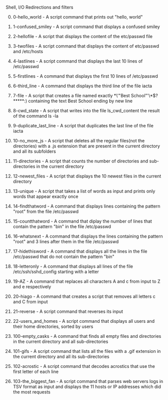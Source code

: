 Shell, I/O Redirections and filters

0. 0-hello_world - A script command that prints out "hello, world"

1. 1-confused_smiley - A script command that displays a confused smiley

2. 2-hellofile - A script that displays the content of the etc/passwd file

3. 3-twofiles - A script command that displays the content of etc/passwd and /etc/hosts

4. 4-lastlines - A script command that displays the last 10 lines of /etc/passwd

5. 5-firstlines - A command that displays the first 10 lines of /etc/passwd

6. 6-third_line - A command that displays the third line of the file iacta

7. 7-file - A script that creates a file named exactly \*\\'"Best School"\'\\*$\?\*\*\*\*\*:) containing the text Best School ending by new line 

8. 8-cwd_state - A script that writes into the file ls_cwd_content the result of the command ls -la

9. 9-duplicate_last_line - A script that duplicates the last line of the file iacta

10. 10-no_more_js - A script that deletes all the regular files(not the directories) with a .js extension that are present in the current directory and all its subfolders

11. 11-directories - A script that counts the number of directories and sub-directories in the current directory

12. 12-newest_files - A script that displays the 10 newest files in the current directory

13. 13-unique - A script that takes a list of words as input and prints only words that appear exactly once

14. 14-findthatword - A command that displays lines containing the pattern "root" from the file /etc/passwd

15. 15-countthatword - A command that diplay the number of lines that contain the pattern "bin" in the file /etc/passwd

16. 16-whatsnext - A command that displays the lines containing the pattern "root" and 3 lines after them in the file /etc/passwd

17. 17-hidethisword - A command that displays all the lines in the file /etc/passwd that do not contain the pattern "bin"

18. 18-letteronly - A command that displays all lines of the file /etc/ssh/sshd_config starting with a letter 

19. 19-AZ - A command that replaces all characters A and c from input to Z and e respectively

20. 20-hiago - A command that creates a script that removes all letters c and C from input

21. 21-reverse - A script command that reverses its input

22. 22-users_and_homes - A script command that displays all users and their home directories, sorted by users

23. 100-empty_casks - A command that finds all empty files and directories in the current directory and all sub-directories

24. 101-gifs - A script command that lists all the files with a .gif extension in the current directory and all its sub-directories

25. 102-acrostic - A script command that decodes acrostics that use the first letter of each line

26. 103-the_biggest_fan - A script command that parses web servers logs in TSV format as input and displays the 11 hosts or IP addresses which did the most requests
